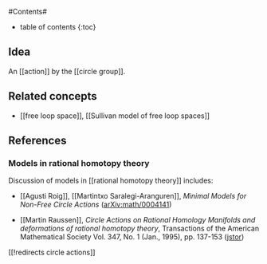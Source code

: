 
#Contents#
* table of contents
{:toc}

## Idea

An [[action]] by the [[circle group]].



## Related concepts

* [[free loop space]], [[Sullivan model of free loop spaces]]


## References

### Models in rational homotopy theory

Discussion of models in [[rational homotopy theory]] includes:

* [[Agusti Roig]], [[Martintxo Saralegi-Aranguren]], _Minimal Models for Non-Free Circle Actions_ ([arXiv:math/0004141](https://arxiv.org/abs/math/0004141))

* [[Martin Raussen]], _Circle Actions on Rational Homology Manifolds and deformations of rational homotopy theory_,  Transactions of the American Mathematical Society Vol. 347, No. 1 (Jan., 1995), pp. 137-153  ([jstor](http://www.jstor.org/stable/2154792))
 


[[!redirects circle actions]]
